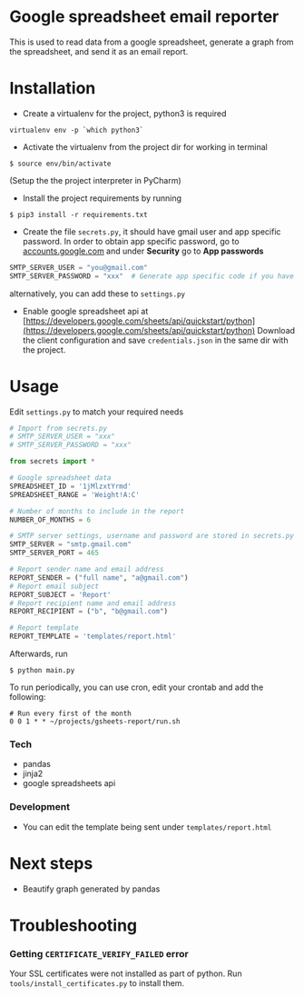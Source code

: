 Google spreadsheet email reporter
=================================
This is used to read data from a google spreadsheet, generate a graph from the spreadsheet,
and send it as an email report.
 
# Installation
* Create a virtualenv for the project, python3 is required
```
virtualenv env -p `which python3`
```
* Activate the virtualenv from the project dir for working in terminal
```
$ source env/bin/activate
```
(Setup the the project interpreter in PyCharm)

* Install the project requirements by running
```
$ pip3 install -r requirements.txt
```
* Create the file `secrets.py`, it should have gmail user and app specific password.
In order to obtain app specific password, go to [accounts.google.com](accounts.google.com)
and under **Security** go to **App passwords**
```python
SMTP_SERVER_USER = "you@gmail.com"
SMTP_SERVER_PASSWORD = "xxx"  # Generate app specific code if you have 2FA
```
alternatively, you can add these to `settings.py`
* Enable google spreadsheet api at [https://developers.google.com/sheets/api/quickstart/python](https://developers.google.com/sheets/api/quickstart/python)
Download the client configuration and save `credentials.json` in the same dir
with the project.

# Usage
Edit `settings.py` to match your required needs
```python
# Import from secrets.py
# SMTP_SERVER_USER = "xxx"
# SMTP_SERVER_PASSWORD = "xxx"

from secrets import *

# Google spreadsheet data
SPREADSHEET_ID = '1jMlzxtYrmd'
SPREADSHEET_RANGE = 'Weight!A:C'

# Number of months to include in the report
NUMBER_OF_MONTHS = 6

# SMTP server settings, username and password are stored in secrets.py
SMTP_SERVER = "smtp.gmail.com"
SMTP_SERVER_PORT = 465

# Report sender name and email address
REPORT_SENDER = ("full name", "a@gmail.com")
# Report email subject
REPORT_SUBJECT = 'Report'
# Report recipient name and email address
REPORT_RECIPIENT = ("b", "b@gmail.com")

# Report template
REPORT_TEMPLATE = 'templates/report.html'
```

Afterwards, run 
```
$ python main.py
```

To run periodically, you can use cron, edit your crontab and add the following:
```
# Run every first of the month
0 0 1 * * ~/projects/gsheets-report/run.sh
```

### Tech
* pandas
* jinja2
* google spreadsheets api

### Development
* You can edit the template being sent under `templates/report.html`

# Next steps
* Beautify graph generated by pandas

# Troubleshooting
### Getting `CERTIFICATE_VERIFY_FAILED` error
Your SSL certificates were not installed as part of python. 
Run `tools/install_certificates.py` to install them.
